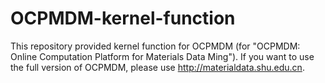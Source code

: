 # OCPMDM-kernel-function
This repository provided kernel function for OCPMDM (for "OCPMDM: Online Computation Platform for Materials Data Ming"). If you want to use the full version of OCPMDM, please use http://materialdata.shu.edu.cn.

